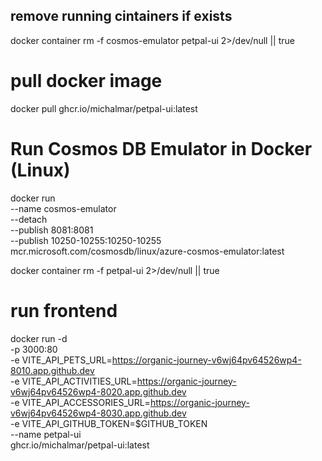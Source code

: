 ## remove running cintainers if exists
docker container rm -f cosmos-emulator petpal-ui 2>/dev/null || true

# pull docker image
docker pull ghcr.io/michalmar/petpal-ui:latest



# Run Cosmos DB Emulator in Docker (Linux)
docker run \
   --name cosmos-emulator \
   --detach \
   --publish 8081:8081 \
   --publish 10250-10255:10250-10255 \
   mcr.microsoft.com/cosmosdb/linux/azure-cosmos-emulator:latest



docker container rm -f petpal-ui 2>/dev/null || true
# run frontend
docker run -d \
   -p 3000:80 \
   -e VITE_API_PETS_URL=https://organic-journey-v6wj64pv64526wp4-8010.app.github.dev \
   -e VITE_API_ACTIVITIES_URL=https://organic-journey-v6wj64pv64526wp4-8020.app.github.dev \
   -e VITE_API_ACCESSORIES_URL=https://organic-journey-v6wj64pv64526wp4-8030.app.github.dev \
   -e VITE_API_GITHUB_TOKEN=$GITHUB_TOKEN \
   --name petpal-ui \
   ghcr.io/michalmar/petpal-ui:latest
